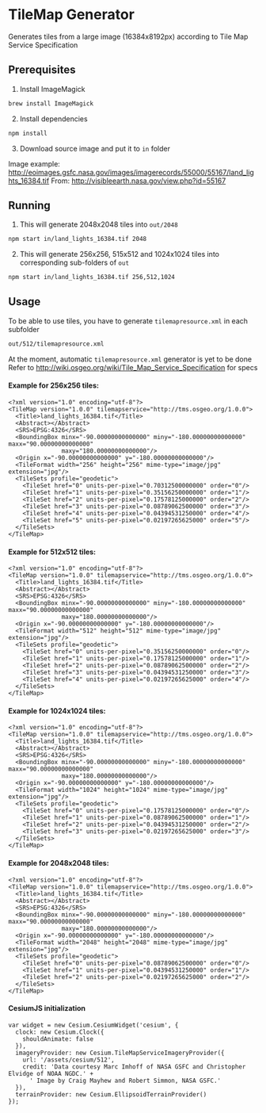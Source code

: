TileMap Generator
=====

Generates tiles from a large image (16384x8192px) according to Tile Map Service Specification


Prerequisites
-----

1. Install ImageMagick

```bash
brew install ImageMagick
```

2. Install dependencies

```bash
npm install
```    

3. Download source image and put it to `in` folder

Image example: http://eoimages.gsfc.nasa.gov/images/imagerecords/55000/55167/land_lights_16384.tif
From: http://visibleearth.nasa.gov/view.php?id=55167


Running
-----
1. This will generate 2048x2048 tiles into `out/2048`
```bash
npm start in/land_lights_16384.tif 2048
```  
2. This will generate 256x256, 515x512 and 1024x1024 tiles into corresponding sub-folders of `out`
```bash
npm start in/land_lights_16384.tif 256,512,1024
``` 
Usage
-----
To be able to use tiles, you have to generate `tilemapresource.xml` in each subfolder
```bash
out/512/tilemapresource.xml
```
At the moment, automatic `tilemapresource.xml` generator is yet to be done
Refer to http://wiki.osgeo.org/wiki/Tile_Map_Service_Specification for specs

#### Example for 256x256 tiles:

    <?xml version="1.0" encoding="utf-8"?>
    <TileMap version="1.0.0" tilemapservice="http://tms.osgeo.org/1.0.0">
      <Title>land_lights_16384.tif</Title>
      <Abstract></Abstract>
      <SRS>EPSG:4326</SRS>
      <BoundingBox minx="-90.00000000000000" miny="-180.00000000000000" maxx="90.00000000000000"
                   maxy="180.00000000000000"/>
      <Origin x="-90.00000000000000" y="-180.00000000000000"/>
      <TileFormat width="256" height="256" mime-type="image/jpg" extension="jpg"/>
      <TileSets profile="geodetic">
        <TileSet href="0" units-per-pixel="0.70312500000000" order="0"/>
        <TileSet href="1" units-per-pixel="0.35156250000000" order="1"/>
        <TileSet href="2" units-per-pixel="0.17578125000000" order="2"/>
        <TileSet href="3" units-per-pixel="0.08789062500000" order="3"/>
        <TileSet href="4" units-per-pixel="0.04394531250000" order="4"/>
        <TileSet href="5" units-per-pixel="0.02197265625000" order="5"/>
      </TileSets>
    </TileMap>

#### Example for 512x512 tiles:

    <?xml version="1.0" encoding="utf-8"?>
    <TileMap version="1.0.0" tilemapservice="http://tms.osgeo.org/1.0.0">
      <Title>land_lights_16384.tif</Title>
      <Abstract></Abstract>
      <SRS>EPSG:4326</SRS>
      <BoundingBox minx="-90.00000000000000" miny="-180.00000000000000" maxx="90.00000000000000"
                   maxy="180.00000000000000"/>
      <Origin x="-90.00000000000000" y="-180.00000000000000"/>
      <TileFormat width="512" height="512" mime-type="image/jpg" extension="jpg"/>
      <TileSets profile="geodetic">
        <TileSet href="0" units-per-pixel="0.35156250000000" order="0"/>
        <TileSet href="1" units-per-pixel="0.17578125000000" order="1"/>
        <TileSet href="2" units-per-pixel="0.08789062500000" order="2"/>
        <TileSet href="3" units-per-pixel="0.04394531250000" order="3"/>
        <TileSet href="4" units-per-pixel="0.02197265625000" order="4"/>
      </TileSets>
    </TileMap>

#### Example for 1024x1024 tiles:

    <?xml version="1.0" encoding="utf-8"?>
    <TileMap version="1.0.0" tilemapservice="http://tms.osgeo.org/1.0.0">
      <Title>land_lights_16384.tif</Title>
      <Abstract></Abstract>
      <SRS>EPSG:4326</SRS>
      <BoundingBox minx="-90.00000000000000" miny="-180.00000000000000" maxx="90.00000000000000"
                   maxy="180.00000000000000"/>
      <Origin x="-90.00000000000000" y="-180.00000000000000"/>
      <TileFormat width="1024" height="1024" mime-type="image/jpg" extension="jpg"/>
      <TileSets profile="geodetic">
        <TileSet href="0" units-per-pixel="0.17578125000000" order="0"/>
        <TileSet href="1" units-per-pixel="0.08789062500000" order="1"/>
        <TileSet href="2" units-per-pixel="0.04394531250000" order="2"/>
        <TileSet href="3" units-per-pixel="0.02197265625000" order="3"/>
      </TileSets>
    </TileMap>
        
#### Example for 2048x2048 tiles:

    <?xml version="1.0" encoding="utf-8"?>
    <TileMap version="1.0.0" tilemapservice="http://tms.osgeo.org/1.0.0">
      <Title>land_lights_16384.tif</Title>
      <Abstract></Abstract>
      <SRS>EPSG:4326</SRS>
      <BoundingBox minx="-90.00000000000000" miny="-180.00000000000000" maxx="90.00000000000000"
                   maxy="180.00000000000000"/>
      <Origin x="-90.00000000000000" y="-180.00000000000000"/>
      <TileFormat width="2048" height="2048" mime-type="image/jpg" extension="jpg"/>
      <TileSets profile="geodetic">
        <TileSet href="0" units-per-pixel="0.08789062500000" order="0"/>
        <TileSet href="1" units-per-pixel="0.04394531250000" order="1"/>
        <TileSet href="2" units-per-pixel="0.02197265625000" order="2"/>
      </TileSets>
    </TileMap>
    

#### CesiumJS initialization

    var widget = new Cesium.CesiumWidget('cesium', {
      clock: new Cesium.Clock({
        shouldAnimate: false
      }),
      imageryProvider: new Cesium.TileMapServiceImageryProvider({
        url: '/assets/cesium/512',
        credit: 'Data courtesy Marc Imhoff of NASA GSFC and Christopher Elvidge of NOAA NGDC.' +
          ' Image by Craig Mayhew and Robert Simmon, NASA GSFC.'
      }),
      terrainProvider: new Cesium.EllipsoidTerrainProvider()
    });
